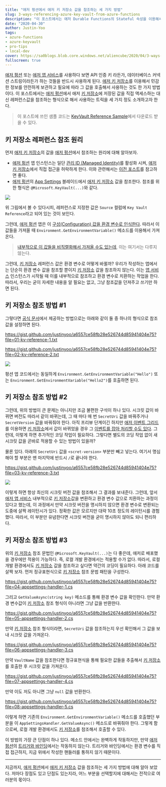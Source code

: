 ```yaml
---
title: "애저 펑션에서 애저 키 저장소 값을 참조하는 세 가지 방법"
slug: 3-ways-referencing-azure-key-vault-from-azure-functions
description: "이 포스트에서는 애저 Durable Functions의 Stateful 속성을 이용해서 RequestBin 앱을 만들어 보겠습니다."
date: "2020-04-30"
author: Justin-Yoo
tags:
- azure-functions
- azure-keyvault
- pro-tips
- local-dev
cover: https://sa0blogs.blob.core.windows.net/aliencube/2020/04/3-ways-referencing-azure-key-vault-from-azure-functions-00.png
fullscreen: true
---
```


[애저 펑션][az func] 또는 [애저 앱 서비스][az appsvc]를 사용하다 보면 API 인증 키 라든가, 데이터베이스 커넥션 스트링이라든가 하는 것들을 반드시 사용하게 된다. [애저 키 저장소][az kv]를 이용해서 민감한 정보를 안전하게 보관하고 필요에 따라 그 값을 호출해서 사용하는 것도 한 가지 방법이다. 이 포스트에서는 [애저 펑션][az func]에서 애저 [키 저장소][az kv]에 저장된 값을 직접 액세스하는 대신 레퍼런스값을 참조하는 형식으로 해서 사용하는 트릭을 세 가지 정도 소개하고자 한다.

> 이 포스트에 쓰인 샘플 코드는 [KeyVault Reference Sample][gh sample]에서 다운로드 받을 수 있다.


## 키 저장소 레퍼런스 참조 원리 ##

먼저 [애저 키 저장소][az kv]의 값을 [애저 펑션][az func]에서 참조하는 원리에 대해 알아보자.

* [애저 펑션][az func] 앱 인스턴스는 일단 [관리 ID (Managed Identity)][az func mi]를 활성화 시켜, [애저 키 저장소][az kv]에서 직접 접근을 허락하게 한다. 이와 관련해서는 [이전 포스트][post azfunc mi]를 참고하면 좋다.
* [애저 펑션][az func]의 [App Settings][az func appsettings] 블레이드에서 [애저 키 저장소][az kv] 값을 참조한다. 참조를 위한 형식은 `@Microsoft.KeyVault(...)`와 같다.

![][image-01]

위 그림에서 볼 수 있다시피, 레퍼런스로 지정한 값은 `Source` 컬럼에 `Key Vault Reference`라고 되어 있는 것이 보인다.

그런데, [애저 펑션][az func] 앱은 이 [구성(Configuration) 값을 환경 변수로 인식한다][az appsvc appsettings]. 따라서 이 값들을 가져올 때 `Environment.GetEnvironmentVariable()` 메소드를 이용해서 가져온다.

> [내부적으로 이 값들을 비직렬화해서 가져올 수도 있는데][az appsvc envvar], 이는 여기서는 다루지 않는다.

그런데, [키 저장소][az kv] 레퍼런스 값은 환경 변수로 어떻게 바뀔까? 우리가 작성하는 앱에서는 단순히 환경 변수 값을 참조할 뿐이지 [키 저장소][az kv] 값을 참조하지 않는다. 이는 [앱 서비스][az appsvc] 인스턴스가 시작될 때 이를 내부적으로 참조하고 환경 변수로 치환하는 작업을 한다. 따라서, 우리는 굳이 자세한 내용을 알 필요는 없고, 그냥 참조값을 던져주고 쓰기만 하면 된다.


## 키 저장소 참조 방법 #1 ##

그렇다면 [공식 문서][az kv fncapp]에서 제공하는 방법으로는 아래와 같이 둘 중 하나의 형식으로 참조값을 설정하면 된다.

https://gist.github.com/justinyoo/a6557ce58fb28e526744d85941404e75?file=01-kv-reference-1.txt

https://gist.github.com/justinyoo/a6557ce58fb28e526744d85941404e75?file=02-kv-reference-2.txt

![][image-02]

펑션 앱 코드에서는 동일하게 `Environment.GetEnvironmentVariable("Hello")` 또는 `Environment.GetEnvironmentVariable("Hello2")`를 호출하면 된다.


## 키 저장소 참조 방법 #2 ##

그런데, 위의 방법이 큰 문제는 아니지만 조금 불편한 구석이 하나 있다. 시크릿 값이 바뀌면 버전도 따라서 같이 바뀌는데, 그 때 마다 매 번  `SecretUri` 값을 바꿔주거나 `SecretVersion` 값을 바꿔줘야 한다. 아직 프리뷰 단계이긴 하지만 [애저 이벤트 그리드][az evtgrd]를 이용하면 [키 저장소][az kv]에서 값이 바뀌었을 경우 그 [이벤트를 잡아 처리할 수도 있다][az kv evtgrd]. 그런데, 이렇게 하면 추가적인 코딩 작업이 필요하다. 그렇다면 별도의 코딩 작업 없이 새 시크릿 값을 곧바로 적용할 수 있는 방법이 있을까?

물론 있다. 아래의 `SecretUri` 값을 `<scret-version>` 부분만 빼고 넣는다. 여기서 명심해야 할 부분은 맨 마지막에 반드시 `/`로 끝나야 한다.

https://gist.github.com/justinyoo/a6557ce58fb28e526744d85941404e75?file=03-kv-reference-3.txt

![][image-03]

이렇게 하면 항상 최신의 시크릿 버전 값을 참조해서 그 결과를 보내준다. 그런데, 앞서 [애저 앱 서비스][az appsvc] 내부적으로 [키 저장소][az kv]값을 변환하고 환경 변수 값으로 치환하는 과정이 있다고 했는데, 이 과정에서 만약 시크릿 버전을 명시하지 않으면 환경 변수로 변환되는 도중에 살짝 레이턴시가 있다. 정확한 값은 모르지만 대략 10초 정도의 레이턴시를 경험했다. 따라서, 이 부분만 유념한다면 시크릿 버전을 굳이 명시하지 않아도 되니 편리하다.


## 키 저장소 참조 방법 #3 ##

위의 [키 저장소][az kv] 참조 문법인 `@Microsoft.KeyVault(...)`는 다 좋은데, 애저로 배포했을 경우에만 적용이 가능하다. 즉, 로컬 개발 환경에서는 적용할 수가 없다. 따라서, 로컬 개발 환경에서도 [키 저장소][az kv] 값을 참조하고 싶다면 약간의 코딩이 필요하다. 아래 코드를 살짝 보자. 먼저 정규표현식으로 [키 저장소][az kv] 참조 문법 패턴을 구성한다.

https://gist.github.com/justinyoo/a6557ce58fb28e526744d85941404e75?file=04-appsettings-handler-1.cs

그리고 `GetValueAsync(string key)` 메소드를 통해 환경 변수 값을 확인한다. 만약 환경 변수값이 [키 저장소][az kv] 참조 형식이 아니라면 그냥 값을 반환한다.

https://gist.github.com/justinyoo/a6557ce58fb28e526744d85941404e75?file=05-appsettings-handler-2.cs

만약 [키 저장소][az kv] 참조 형식이라면, `SecretUri` 값을 참조하는지 우선 확인해서 그 값을 보내 시크릿 값을 가져온다.

https://gist.github.com/justinyoo/a6557ce58fb28e526744d85941404e75?file=06-appsettings-handler-3.cs

만약 `VaultName` 값을 참조한다면 정규표현식을 통해 필요한 값들을 추출해서 [키 저장소][az kv]를 호출한 후 시크릿 값을 가져온다.

https://gist.github.com/justinyoo/a6557ce58fb28e526744d85941404e75?file=07-appsettings-handler-4.cs

만약 이도 저도 아니면 그냥 `null` 값을 반환한다.

https://gist.github.com/justinyoo/a6557ce58fb28e526744d85941404e75?file=08-appsettings-handler-5.cs

이렇게 하면 기존의 `Environment.GetEnvironmentVariable()` 메소드를 호출했던 부분을 이 `AppSettingsHandler.GetValueAsync()` 메소드로 바꿔줘야 한다. 그렇게 함으로써, 로컬 개발 환경에서도 [키 저장소][az kv]를 참조해서 호출할 수 있다.

이 방법의 가장 큰 단점이 하나 있다. 메소드 안에서는 완벽하게 작동하지만, 만약 [애저 펑션][az func]의 [트리거와 바인딩][az func bindings]에서는 작동하지 않는다. 트리거와 바인딩에서는 환경 변수를 직접 접근하지, 지금 위에서 작성한 핸들러를 통하지 않기 때문이다.

---

지금까지, [애저 펑션][az func]에서 [애저 키 저장소][az kv] 값을 참조하는 세 가지 방법에 대해 알아 보았다. 저마다 장점도 있고 단점도 있는지라, 어느 부분을 선택할지에 대해서는 전적으로 여러분의 몫이다.


[image-01]: https://sa0blogs.blob.core.windows.net/aliencube/2020/04/3-ways-referencing-azure-key-vault-from-azure-functions-01.png
[image-02]: https://sa0blogs.blob.core.windows.net/aliencube/2020/04/3-ways-referencing-azure-key-vault-from-azure-functions-02.png
[image-03]: https://sa0blogs.blob.core.windows.net/aliencube/2020/04/3-ways-referencing-azure-key-vault-from-azure-functions-03.png

[post azfunc mi]: /ko/2019/01/03/accessing-key-vault-from-azure-functions-with-managed-identity/

[gh sample]: https://github.com/devkimchi/KeyVault-Reference-Sample

[az func]: https://docs.microsoft.com/ko-kr/azure/azure-functions/functions-overview?WT.mc_id=aliencubeorg-blog-juyoo
[az func mi]: https://docs.microsoft.com/ko-kr/azure/app-service/overview-managed-identity?tabs=dotnet&WT.mc_id=aliencubeorg-blog-juyoo
[az func appsettings]: https://docs.microsoft.com/ko-kr/azure/azure-functions/functions-how-to-use-azure-function-app-settings?WT.mc_id=aliencubeorg-blog-juyoo
[az func bindings]: https://docs.microsoft.com/ko-kr/azure/azure-functions/functions-triggers-bindings?WT.mc_id=aliencubeorg-blog-juyoo

[az appsvc]: https://docs.microsoft.com/ko-kr/azure/app-service/?WT.mc_id=aliencubeorg-blog-juyoo
[az appsvc appsettings]: https://docs.microsoft.com/ko-kr/azure/app-service/configure-common?WT.mc_id=aliencubeorg-blog-juyoo
[az appsvc envvar]: https://docs.microsoft.com/ko-kr/azure/app-service/containers/configure-language-dotnetcore?WT.mc_id=aliencubeorg-blog-juyoo#access-environment-variables

[az kv]: https://docs.microsoft.com/ko-kr/azure/key-vault/general/overview?WT.mc_id=aliencubeorg-blog-juyoo
[az kv fncapp]: https://docs.microsoft.com/ko-kr/azure/app-service/app-service-key-vault-references?WT.mc_id=aliencubeorg-blog-juyoo
[az kv evtgrd]: https://docs.microsoft.com/ko-kr/azure/key-vault/general/event-grid-overview?WT.mc_id=aliencubeorg-blog-juyoo

[az evtgrd]: https://docs.microsoft.com/ko-kr/azure/event-grid/overview?WT.mc_id=aliencubeorg-blog-juyoo
